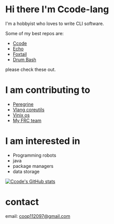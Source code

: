 # Hi there I'm Ccode-lang
I'm a hobbyist who loves to write CLI software.  

Some of my best repos are:  
* [Ccode](https://github.com/Ccode-lang/Ccode)
* [Echo](https://github.com/Ccode-lang/echo-lang)
* [Foxtail](https://github.com/Ccode-lang/foxtail)
* [Drum Bash](https://github.com/Ccode-lang/drumbash)


please check these out.

# I am contributing to
* [Peregrine](https://github.com/peregrine-lang/Peregrine)
* [Vlang coreutils](https://github.com/vlang/coreutils)
* [Vinix os](https://github.com/vlang/vinix)
* [My FRC team](https://github.com/FRC-Team-8745)

# I am interested in
* Programming robots
* java
* package managers
* data storage

[![Ccode's GitHub stats](https://github-readme-stats.vercel.app/api?username=Ccode-lang)](https://github.com/anuraghazra/github-readme-stats)




# contact
email: coop112097@gmail.com
